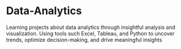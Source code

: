 # Data-Analytics
Learning projects about data analytics through insightful analysis and visualization. Using tools such Excel, Tableau, and Python to uncover trends, optimize decision-making, and drive meaningful insights
